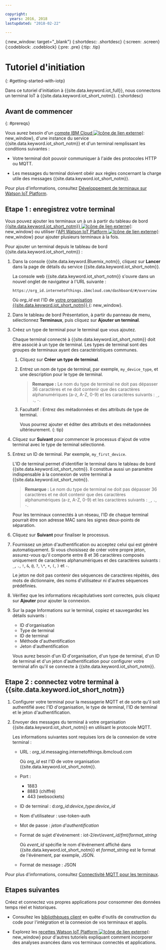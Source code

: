 ```yaml
---

copyright:
  years: 2016, 2018
lastupdated: "2018-02-22"

---
```


{:new_window: target="\_blank"}
{:shortdesc: .shortdesc}
{:screen: .screen}
{:codeblock: .codeblock}
{:pre: .pre}
{:tip: .tip}

# Tutoriel d'initiation
{: #getting-started-with-iotp}

Dans ce tutoriel d'initiation à {{site.data.keyword.iot_full}}, nous connectons un terminal IoT à {{site.data.keyword.iot_short_notm}}.
{:shortdesc}

<div id="prerequisites"></div>

## Avant de commencer
{: #prereqs}

Vous aurez besoin d'un [compte IBM Cloud ![Icône de lien externe](../../icons/launch-glyph.svg "Icône de lien externe")](https://console.bluemix.net/registration/){: new_window},
d'une instance du service {{site.data.keyword.iot_short_notm}} et d'un terminal remplissant les conditions suivantes :

*	Votre terminal doit pouvoir communiquer à l'aide des protocoles HTTP ou MQTT.

* Les messages du terminal doivent obéir aux règles concernant la charge utile des messages {{site.data.keyword.iot_short_notm}}.

Pour plus d'informations, consultez [Développement de terminaux sur Watson IoT Platform](/docs/services/IoT/devices/device_dev_index.html).

## Etape 1 : enregistrez votre terminal

Vous pouvez ajouter les terminaux un à un à partir du tableau de bord [{{site.data.keyword.iot_short_notm}} ![Icône de lien externe](../../icons/launch-glyph.svg "Icône de lien externe")](https://internetofthings.ibmcloud.com){: new_window} ou utiliser l'[API Watson IoT Platform ![Icône de lien externe](../../icons/launch-glyph.svg "Icône de lien externe")](https://docs.internetofthings.ibmcloud.com/apis/swagger/v0002/org-admin.html#!/Device_Bulk_Configuration/post_bulk_devices_add){: new_window} pour ajouter plusieurs terminaux à la fois.

Pour ajouter un terminal depuis le tableau de bord {{site.data.keyword.iot_short_notm}} :

1. Dans la console {{site.data.keyword.Bluemix_notm}}, cliquez sur **Lancer** dans la page
de détails du service {{site.data.keyword.iot_short_notm}}.

    La console web {{site.data.keyword.iot_short_notm}} s'ouvre dans un nouvel onglet de navigateur à l'URL suivante :

    ```
    https://org_id.internetofthings.ibmcloud.com/dashboard/#/overview
    ```

    Où *org_id* est l'ID de [votre organisation {{site.data.keyword.iot_short_notm}} ](iotplatform_overview.html#organizations){: new_window}.

2. Dans le tableau de bord Présentation, à partir du panneau de menu, sélectionnez **Terminaux**, puis cliquez sur **Ajouter un terminal**.

3. Créez un type de terminal pour le terminal que vous ajoutez.

    Chaque terminal connecté à {{site.data.keyword.iot_short_notm}} doit être associé à un type de terminal. Les types de terminal sont des groupes de terminaux ayant des caractéristiques communes.

    1. Cliquez sur **Créer un type de terminal**.
    2. Entrez un nom de type de terminal, par exemple, `my_device_type`, et une description pour
le type de terminal.
    
        > **Remarque :** Le nom du type de terminal ne doit pas dépasser 36 caractères et ne doit contenir que des caractères alphanumériques (a-z, A-Z, 0-9) et les caractères suivants : `_`, `.`, `-`.

    3. Facultatif : Entrez des métadonnées et des attributs de type de terminal.

        Vous pourrez ajouter et éditer des attributs et des métadonnées ultérieurement.
        {: tip}

4. Cliquez sur **Suivant** pour commencer le processus d'ajout de votre terminal avec le type de terminal sélectionné.

5. Entrez un ID de terminal. Par exemple, `my_first_device`.

    L'ID de terminal permet d'identifier le terminal dans le tableau de bord {{site.data.keyword.iot_short_notm}}. Il constitue
aussi un paramètre indispensable à la connexion de votre terminal à {{site.data.keyword.iot_short_notm}}.

    > **Remarque :** Le nom du type de terminal ne doit pas dépasser 36 caractères et ne doit contenir que des caractères alphanumériques (a-z, A-Z, 0-9) et les caractères suivants : `_`, `.`, `-`.

    Pour les terminaux connectés à un réseau, l'ID de chaque terminal pourrait être son adresse MAC sans les signes deux-points de séparation.

5. Cliquez sur **Suivant** pour finaliser le processus.

6. Fournissez un jeton d'authentification ou acceptez celui qui est généré automatiquement. Si vous choisissez de créer votre propre jeton, assurez-vous qu'il comporte entre 8 et 36 caractères composés uniquement de caractères alphanumériques et des caractères suivants : `_`, `.`, `!`, `&`, `@`, `?`, `\*`, `+`, `(`, `)` et `-`.

    Le jeton ne doit pas contenir des séquences de caractères répétés, des mots de dictionnaire, des noms d'utilisateur ni d'autres séquences prédéfinies.

7. Vérifiez que les informations récapitulatives sont correctes, puis cliquez sur **Ajouter** pour ajouter la connexion.

8. Sur la page Informations sur le terminal, copiez et sauvegardez les détails suivants :

    * ID d'organisation
    * Type de terminal
    * ID de terminal
    * Méthode d'authentification
    * Jeton d'authentification

    Vous aurez besoin d'un ID d'organisation, d'un type de terminal, d'un ID de terminal et d'un jeton d'authentification pour configurer votre terminal afin qu'il se connecte à {{site.data.keyword.iot_short_notm}}.

## Etape 2 : connectez votre terminal à {{site.data.keyword.iot_short_notm}}

1. Configurer votre terminal pour la messagerie MQTT et de sorte qu'il soit authentifié avec
l'ID d'organisation, le type de terminal, l'ID de terminal et le jeton d'authentification.

2. Envoyer des messages du terminal à votre organisation {{site.data.keyword.iot_short_notm}} en utilisant le protocole MQTT.

    Les informations suivantes sont requises lors de la connexion de votre terminal :

    * URL : *org_id*.messaging.internetofthings.ibmcloud.com

      Où *org_id* est l'ID de votre organisation {{site.data.keyword.iot_short_notm}}.

    * Port :
      * 1883
      * 8883 (chiffré)
      * 443 (websockets)
    * ID de terminal : d:_org_id:device_type:device_id_
    * Nom d'utilisateur : use-token-auth
    * Mot de passe : _jeton d'authentification_
    * Format de sujet d'événement : iot-2/evt/_event_id/fmt/format_string_

      Où _event_id_ spécifie le nom d'événement affiché dans {{site.data.keyword.iot_short_notm}} et _format_string_ est le format de l'événement, par exemple, JSON.

    * Format de message : JSON

  Pour plus d'informations, consultez [Connectivité MQTT pour les terminaux](/docs/services/IoT/devices/mqtt.html).

<!--## Step 3: Create boards and cards to keep track of device data

By using boards and cards, you can view graphics that represent data set values from one or more devices for a quick overview and understanding of the device data.

1. In your {{site.data.keyword.iot_short_notm}} dashboard, click **Create New Board**.

2. Enter a name and description for the board.

3. Click **Next** and then **Create**.

4. Click the board you just created, and then click **Add New Card**. Select Devices as the card type. The following table describes the visualization options you can choose from.

| Type | Data that is displayed |
| Generic visualization | The value of one or more data sets. Choose the large widget size to see up to three data point values in a small table. |
| Line chart | One or more data sets in a real-time scrolling chart. Use the Settings menu to set the data range and retention, the look and feel of the graphs, and more. |
| Bar chart | Data set values in labelled bars. Use the Settings menu to toggle horizontal or vertical bar direction. |
| Donut chart | Two or more data sets in a circular representation. |
| Value | The raw value of one or more data sets. |
| Gauge | The value of a data set shown as a gauge. Use the Settings menu to optionally set gauge thresholds for lower, middle, and upper data ranges. |
| Device properties | Specific properties for one or more devices. |
| All device properties | All properties for one or more devices. |
| Device list | A list to monitor multiple devices. A list can be used as a data source for other cards. |
| Device info | Basic information for a single device. |
| Device map | The location of devices in a device list. |

{: caption="Table 1. Visualization options" caption-side="top"}

## Step 4: Create device type schemas

At this point, you need to create a device type schema and map device properties to then create rules that are triggered based on the datapoints from your mapped device properties.

1. In the {{site.data.keyword.iot_short_notm}} dashboard, go to **Devices > Manage Schemas** and click **Add Schema**.

2. Select a device type to associate with the message schema. Only one schema can be defined for a device type.

3. Click **Add property** and add one or more properties.

    You can select properties from a connected device, create virtual properties that modify or combine existing properties, or add properties manually.

    The available properties are defined in the payload of the messages that are sent by a device.
    {: tip}

    * To add a property manually, select the **Manual tab** and define the following property details:
        * Name
        * Data type
        * Property
        * Data unit (optional)
        * Decimal places (optional)

    * To create a virtual property, select the **Virtual Property** tab and define the following property details:
        * Name
        * Data type
        * Property
        * Calculation
        * Data unit (optional)
        * Decimal places

    * To select properties from a connected device, select the **From Connected** tab, and then select one or more properties to add to the schema. The selected properties are added and the description is set to the name of the property.

4. Click **Finish** to create the properties.

## Step 5: Create rules and actions

Rules are condition-based decision points that match real-time device data with predefined threshold values or other property data to trigger an alert if a condition is met. In addition to the alert that's displayed in the {{site.data.keyword.iot_short_notm}} dashboard, you can add one or more actions to run business logic when a rule is triggered.

1. In the {{site.data.keyword.iot_short_notm}} dashboard, go to **Rules** and click **Create Cloud Rule**.

2. Enter a name and description for the rule, select a device type that the rule applies to, and click **Next**.

3. To set up the rule logic, add one or more IF conditions to use as triggers for the rule.

    You can add conditions in parallel rows to apply them as OR conditions, or you can add conditions in sequential columns to apply them as AND conditions. Take a look at the following examples:

      * A simple rule might trigger an alert if a parameter value is larger than a specified value: Condition = `temp_cpu>80`
      * A more complex rule might trigger when a combination of thresholds are met: Condition = `temp_cpu>60 AND cpu_load>90`

    To trigger a condition that compares two properties, or to trigger two or more property conditions that are combined sequentially by using AND, include the triggering data points in the same device message. If the data is received in more than one message, the condition or sequential conditions don't trigger.
    {: tip}

4. Configure conditional trigger requirements for your rule.

    You can use conditional trigger requirements to control the number of alerts that are triggered for a rule over a time period. The conditional triggering acts on any condition in the rule. For example, if a rule has five parallel conditions set by using OR, each condition that's true counts towards the conditional trigger count.

      1. In the rule editor, click the default **Trigger each time conditions are met** link to open the set frequency requirement dialog.
      2. Select and configure the conditional trigger you want to use in the rule.

        * Trigger every time conditions are met
        * Trigger if conditions are met N times in M _Unit of time_

5. Create or select one or more actions that occur if the rule conditions are met.

    For example, an action can be to send an email or post a webhook.

6. Optional: Select an alert priority for the rule.

    The priority is used to classify the alerts that are displayed in the **Boards > Rule-Based Analytics** board. The default priority is Low.

7. Click **Save** to save without activating,  or click **Activate** to save and activate your rule.

    When you activate the rule, an alert is added to the **Rule-Based Analytics** board when the conditions are met, and any rule action is run. -->

## Etapes suivantes

Créez et connectez vos propres applications pour consommer des données temps réel et historiques.

  * Consultez les [bibliothèques client](/docs/services/IoT/iot_platform_client_lib.html) en quête d'outils de construction du
code pour l'intégration et la connexion de vos terminaux et applis.

  * Explorez les [recettes Watson IoT Platform ![Icône de lien externe](../../icons/launch-glyph.svg "Icône de lien externe")](https://developer.ibm.com/recipes/tutorials/category/internet-of-things-iot/){: new_window} pour d'autres
tutoriels expliquant comment incorporer des analyses avancées dans vos terminaux connectés et applications.
